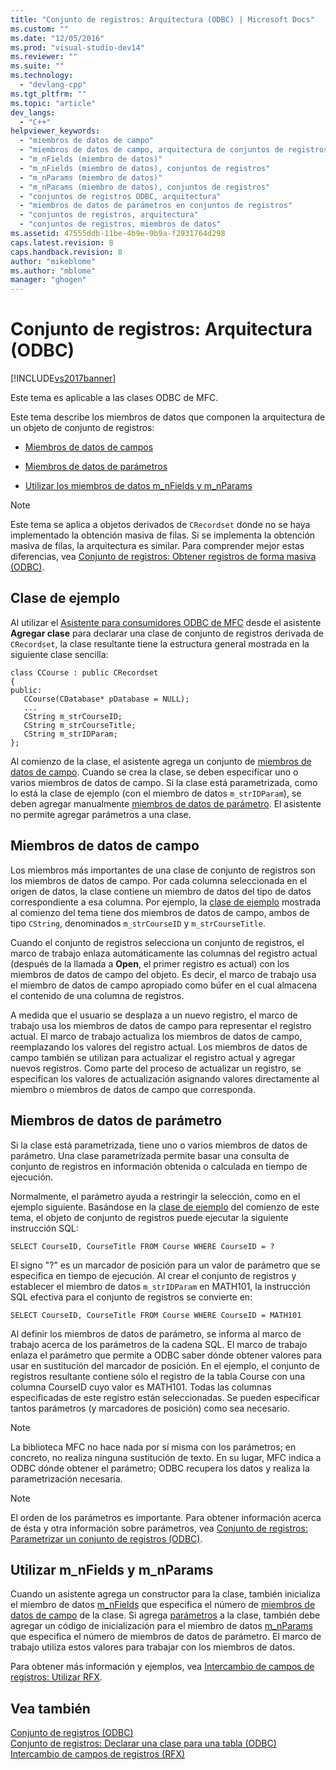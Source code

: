 ```yaml
---
title: "Conjunto de registros: Arquitectura (ODBC) | Microsoft Docs"
ms.custom: ""
ms.date: "12/05/2016"
ms.prod: "visual-studio-dev14"
ms.reviewer: ""
ms.suite: ""
ms.technology: 
  - "devlang-cpp"
ms.tgt_pltfrm: ""
ms.topic: "article"
dev_langs: 
  - "C++"
helpviewer_keywords: 
  - "miembros de datos de campo"
  - "miembros de datos de campo, arquitectura de conjuntos de registros"
  - "m_nFields (miembro de datos)"
  - "m_nFields (miembro de datos), conjuntos de registros"
  - "m_nParams (miembro de datos)"
  - "m_nParams (miembro de datos), conjuntos de registros"
  - "conjuntos de registros ODBC, arquitectura"
  - "miembros de datos de parámetros en conjuntos de registros"
  - "conjuntos de registros, arquitectura"
  - "conjuntos de registros, miembros de datos"
ms.assetid: 47555ddb-11be-4b9e-9b9a-f2931764d298
caps.latest.revision: 8
caps.handback.revision: 8
author: "mikeblome"
ms.author: "mblome"
manager: "ghogen"
---
```

# Conjunto de registros: Arquitectura (ODBC)
[!INCLUDE[vs2017banner](../../assembler/inline/includes/vs2017banner.md)]

Este tema es aplicable a las clases ODBC de MFC.  
  
 Este tema describe los miembros de datos que componen la arquitectura de un objeto de conjunto de registros:  
  
-   [Miembros de datos de campos](#_core_field_data_members)  
  
-   [Miembros de datos de parámetros](#_core_parameter_data_members)  
  
-   [Utilizar los miembros de datos m\_nFields y m\_nParams](#_core_using_m_nfields_and_m_nparams)  
  
> [!NOTE]
>  Este tema se aplica a objetos derivados de `CRecordset` donde no se haya implementado la obtención masiva de filas.  Si se implementa la obtención masiva de filas, la arquitectura es similar.  Para comprender mejor estas diferencias, vea [Conjunto de registros: Obtener registros de forma masiva \(ODBC\)](../../data/odbc/recordset-fetching-records-in-bulk-odbc.md).  
  
##  <a name="_core_a_sample_class"></a> Clase de ejemplo  
 Al utilizar el [Asistente para consumidores ODBC de MFC](../../mfc/reference/adding-an-mfc-odbc-consumer.md) desde el asistente **Agregar clase** para declarar una clase de conjunto de registros derivada de `CRecordset`, la clase resultante tiene la estructura general mostrada en la siguiente clase sencilla:  
  
```  
class CCourse : public CRecordset  
{  
public:  
   CCourse(CDatabase* pDatabase = NULL);  
   ...  
   CString m_strCourseID;  
   CString m_strCourseTitle;  
   CString m_strIDParam;  
};  
```  
  
 Al comienzo de la clase, el asistente agrega un conjunto de [miembros de datos de campo](#_core_field_data_members).  Cuando se crea la clase, se deben especificar uno o varios miembros de datos de campo.  Si la clase está parametrizada, como lo está la clase de ejemplo \(con el miembro de datos `m_strIDParam`\), se deben agregar manualmente [miembros de datos de parámetro](#_core_parameter_data_members).  El asistente no permite agregar parámetros a una clase.  
  
##  <a name="_core_field_data_members"></a> Miembros de datos de campo  
 Los miembros más importantes de una clase de conjunto de registros son los miembros de datos de campo.  Por cada columna seleccionada en el origen de datos, la clase contiene un miembro de datos del tipo de datos correspondiente a esa columna.  Por ejemplo, la [clase de ejemplo](#_core_a_sample_class) mostrada al comienzo del tema tiene dos miembros de datos de campo, ambos de tipo `CString`, denominados `m_strCourseID` y `m_strCourseTitle`.  
  
 Cuando el conjunto de registros selecciona un conjunto de registros, el marco de trabajo enlaza automáticamente las columnas del registro actual \(después de la llamada a **Open**, el primer registro es actual\) con los miembros de datos de campo del objeto.  Es decir, el marco de trabajo usa el miembro de datos de campo apropiado como búfer en el cual almacena el contenido de una columna de registros.  
  
 A medida que el usuario se desplaza a un nuevo registro, el marco de trabajo usa los miembros de datos de campo para representar el registro actual.  El marco de trabajo actualiza los miembros de datos de campo, reemplazando los valores del registro actual.  Los miembros de datos de campo también se utilizan para actualizar el registro actual y agregar nuevos registros.  Como parte del proceso de actualizar un registro, se especifican los valores de actualización asignando valores directamente al miembro o miembros de datos de campo que corresponda.  
  
##  <a name="_core_parameter_data_members"></a> Miembros de datos de parámetro  
 Si la clase está parametrizada, tiene uno o varios miembros de datos de parámetro.  Una clase parametrizada permite basar una consulta de conjunto de registros en información obtenida o calculada en tiempo de ejecución.  
  
 Normalmente, el parámetro ayuda a restringir la selección, como en el ejemplo siguiente.  Basándose en la [clase de ejemplo](#_core_a_sample_class) del comienzo de este tema, el objeto de conjunto de registros puede ejecutar la siguiente instrucción SQL:  
  
```  
SELECT CourseID, CourseTitle FROM Course WHERE CourseID = ?  
```  
  
 El signo "?" es un marcador de posición para un valor de parámetro que se especifica en tiempo de ejecución.  Al crear el conjunto de registros y establecer el miembro de datos `m_strIDParam` en MATH101, la instrucción SQL efectiva para el conjunto de registros se convierte en:  
  
```  
SELECT CourseID, CourseTitle FROM Course WHERE CourseID = MATH101  
```  
  
 Al definir los miembros de datos de parámetro, se informa al marco de trabajo acerca de los parámetros de la cadena SQL.  El marco de trabajo enlaza el parámetro que permite a ODBC saber dónde obtener valores para usar en sustitución del marcador de posición.  En el ejemplo, el conjunto de registros resultante contiene sólo el registro de la tabla Course con una columna CourseID cuyo valor es MATH101.  Todas las columnas especificadas de este registro están seleccionadas.  Se pueden especificar tantos parámetros \(y marcadores de posición\) como sea necesario.  
  
> [!NOTE]
>  La biblioteca MFC no hace nada por sí misma con los parámetros; en concreto, no realiza ninguna sustitución de texto.  En su lugar, MFC indica a ODBC dónde obtener el parámetro; ODBC recupera los datos y realiza la parametrización necesaria.  
  
> [!NOTE]
>  El orden de los parámetros es importante.  Para obtener información acerca de ésta y otra información sobre parámetros, vea [Conjunto de registros: Parametrizar un conjunto de registros \(ODBC\)](../../data/odbc/recordset-parameterizing-a-recordset-odbc.md).  
  
##  <a name="_core_using_m_nfields_and_m_nparams"></a> Utilizar m\_nFields y m\_nParams  
 Cuando un asistente agrega un constructor para la clase, también inicializa el miembro de datos [m\_nFields](../Topic/CRecordset::m_nFields.md) que especifica el número de [miembros de datos de campo](#_core_field_data_members) de la clase.  Si agrega [parámetros](#_core_parameter_data_members) a la clase, también debe agregar un código de inicialización para el miembro de datos [m\_nParams](../Topic/CRecordset::m_nParams.md) que especifica el número de miembros de datos de parámetro.  El marco de trabajo utiliza estos valores para trabajar con los miembros de datos.  
  
 Para obtener más información y ejemplos, vea [Intercambio de campos de registros: Utilizar RFX](../../data/odbc/record-field-exchange-using-rfx.md).  
  
## Vea también  
 [Conjunto de registros \(ODBC\)](../../data/odbc/recordset-odbc.md)   
 [Conjunto de registros: Declarar una clase para una tabla \(ODBC\)](../../data/odbc/recordset-declaring-a-class-for-a-table-odbc.md)   
 [Intercambio de campos de registros \(RFX\)](../../data/odbc/record-field-exchange-rfx.md)